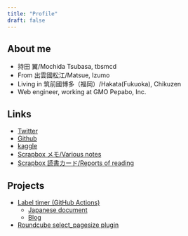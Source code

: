 ```yaml
---
title: "Profile"
draft: false
---
```

## About me
- 持田 翼/Mochida Tsubasa, tbsmcd
- From 出雲國松江/Matsue, Izumo
- Living in 筑前國博多（福岡）/Hakata(Fukuoka), Chikuzen
- Web engineer, working at GMO Pepabo, Inc.

## Links
- [Twitter](https://twitter.com/tbsmcd)
- [Github](https://github.com/tbsmcd)
- [kaggle](https://www.kaggle.com/tbsmcd)
- [Scrapbox メモ/Various notes](https://scrapbox.io/tbsmcd-memo/)
- [Scrapbox 読書カード/Reports of reading](https://scrapbox.io/tbsmcd-reading/)

## Projects
- [Label timer (GitHub Actions)](https://github.com/marketplace/actions/label-timer) 
    - [Japanese document](https://github.com/tbsmcd/label_timer/blob/master/docs/README.ja.md)
    - [Blog](/post/label-timer/)
- [Roundcube select_pagesize plugin](https://github.com/tbsmcd/select_pagesize)
